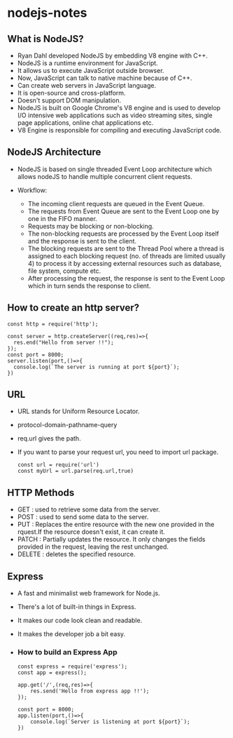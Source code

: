 # nodejs-notes

## What is NodeJS?
- Ryan Dahl developed NodeJS by embedding V8 engine with C++.
- NodeJS is a runtime environment for JavaScript.
- It allows us to execute JavaScript outside browser.
- Now, JavaScript can talk to native machine because of C++.
- Can create web servers in JavaScript language.
- It is open-source and cross-platform.
- Doesn't support DOM manipulation.
- NodeJS is built on Google Chrome's V8 engine and is used to develop I/O intensive web applications such as video streaming sites, single page applications, online chat applications etc.
- V8 Engine is responsible for compiling and executing JavaScript code.

## NodeJS Architecture
- NodeJS is based on single threaded Event Loop architecture which allows nodeJS to handle multiple concurrent client requests.

- Workflow:
  - The incoming client requests are queued in the Event Queue.
  - The requests from Event Queue are sent to the Event Loop one by one in the FIFO manner.
  - Requests may be blocking or non-blocking.
  - The non-blocking requests are processed by the Event Loop itself and the response is sent to the client.
  - The blocking requests are sent to the Thread Pool where a thread is assigned to each blocking request (no. of threads are limited usually 4) to process it by accessing external resources such as database, file system, compute etc.
  - After processing the request, the response is sent to the Event Loop which in turn sends the response to client.

## How to create an http server?

    const http = require('http');

    const server = http.createServer((req,res)=>{
      res.end("Hello from server !!");
    });
    const port = 8000;
    server.listen(port,()=>{
      console.log(`The server is running at port ${port}`);
    })

## URL
- URL stands for Uniform Resource Locator.
- protocol-domain-pathname-query
- req.url gives the path.
- If you want to parse your request url, you need to import url package.

      const url = require('url')
      const myUrl = url.parse(req.url,true)

## HTTP Methods
- GET : used to retrieve some data from the server.
- POST : used to send some data to the server.
- PUT : Replaces the entire resource with the new one provided in the rquest.If the resource doesn't exist, it can create it.
- PATCH : Partially updates the resource. It only changes the fields provided in the request, leaving the rest unchanged.
- DELETE : deletes the specified resource.

## Express
- A fast and minimalist web framework for Node.js.
- There's a lot of built-in things in Express.
- It makes our code look clean and readable.
- It makes the developer job a bit easy.

- ### How to build an Express App

      const express = require('express');
      const app = express();

      app.get('/',(req,res)=>{
          res.send('Hello from express app !!');
      });

      const port = 8000;
      app.listen(port,()=>{
          console.log(`Server is listening at port ${port}`);
      })


